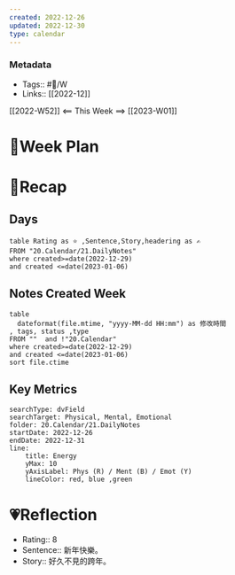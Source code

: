 ```yaml
---
created: 2022-12-26
updated: 2022-12-30
type: calendar
---
```

### Metadata
- Tags:: #📅/W
- Links:: [[2022-12]]

[[2022-W52]] <== This Week ==> [[2023-W01]]

# 📆Week Plan


# 🍁Recap
## Days
```dataview
table Rating as ⭐ ,Sentence,Story,headering as ✍
FROM "20.Calendar/21.DailyNotes"
where created>=date(2022-12-29) 
and created <=date(2023-01-06)
```
## Notes Created Week

```dataview
table 
  dateformat(file.mtime, "yyyy-MM-dd HH:mm") as 修改時間
, tags, status ,type
FROM ""  and !"20.Calendar"
where created>=date(2022-12-29) 
and created <=date(2023-01-06)
sort file.ctime
```

## Key Metrics
``` tracker
searchType: dvField
searchTarget: Physical, Mental, Emotional
folder: 20.Calendar/21.DailyNotes
startDate: 2022-12-26
endDate: 2022-12-31
line:
	title: Energy
	yMax: 10
	yAxisLabel: Phys (R) / Ment (B) / Emot (Y)
	lineColor: red, blue ,green
```
# 💗Reflection
- Rating:: 8
- Sentence:: 新年快樂。
- Story:: 好久不見的跨年。
